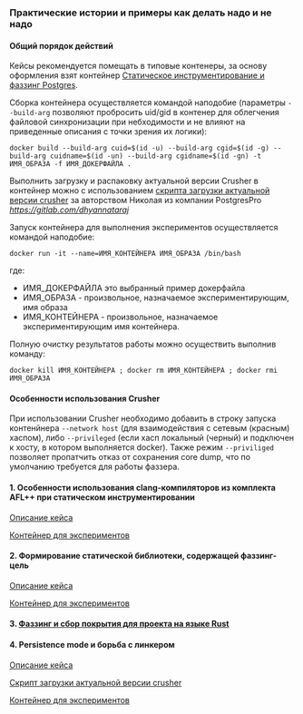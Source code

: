 ### Практические истории и примеры как делать надо и не надо

#### Общий порядок действий

Кейсы рекомендуется помещать в типовые контенеры, за основу оформления взят контейнер [Статическое инструментирование и фаззинг Postgres](../Containers/Crusher/Linux/Readme.md).

Сборка контейнера осуществляется командой наподобие (параметры ```--build-arg``` позволяют пробросить uid/gid в контенер для облегчения файловой синхронизации при небходимости и не влияют на приведенные описания с точки зрения их логики):

```docker build --build-arg cuid=$(id -u) --build-arg cgid=$(id -g) --build-arg cuidname=$(id -un) --build-arg cgidname=$(id -gn) -t ИМЯ_ОБРАЗА -f ИМЯ_ДОКЕРФАЙЛА .```

Выполнить загрузку и распаковку актуальной версии Crusher в контейнер можно с использованием [скрипта загрузки актуальной версии crusher](fetch_crusher.sh) за авторством Николая из компании PostgresPro *https://gitlab.com/dhyannataraj*

Запуск контейнера для выполнения экспериментов осуществляется командой наподобие:

```docker run -it --name=ИМЯ_КОНТЕЙНЕРА ИМЯ_ОБРАЗА /bin/bash```

где:

- ИМЯ_ДОКЕРФАЙЛА это выбранный пример докерфайла 
- ИМЯ_ОБРАЗА - произвольное, назначаемое экспериментирующим, имя образа 
- ИМЯ_КОНТЕЙНЕРА - произвольное, назначаемое экспериментирующим имя контейнера.

Полную очистку результатов работы можно осуществить выполнив команду:

```docker kill ИМЯ_КОНТЕЙНЕРА ; docker rm ИМЯ_КОНТЕЙНЕРА ; docker rmi ИМЯ_ОБРАЗА```

#### Особенности использования Crusher

При использовании Crusher необходимо добавить в строку запуска контенйнера ```--network host``` (для взаимодействия с сетевым (красным) хаспом), либо ```--privileged``` (если хасп локальный (черный) и подключен к хосту, в котором выполняется docker). Также режим ```--priviliged``` позволяет пропатчить отказ от сохранения core dump, что по умолчанию требуется для работы фаззера.

#### 1. Особенности использования clang-компиляторов из комплекта AFL++ при статическом инструментировании
[Описание кейса](FAQ_1_afl++clang.md)

[Контейнер для экспериментов](Dockerfile_FAQ_1_afl++clang.txt)

#### 2. Формирование статической библиотеки, содержащей фаззинг-цель
[Описание кейса](FAQ_2_static_lib.md)

[Контейнер для экспериментов](Dockerfile_FAQ_2_static_lib.txt)

#### 3. [Фаззинг и сбор покрытия для проекта на языке Rust](https://github.com/ispras/crusher/blob/master/FAQ/rust-fuzz-example/README.md)

#### 4. Persistence mode и борьба с линкером

[Описание кейса](FAQ_4_pers_mode.md)

[Скрипт загрузки актуальной версии crusher](fetch_crusher.sh)

[Контейнер для экспериментов](Dockerfile_FAQ_4_pers_mode.txt)


